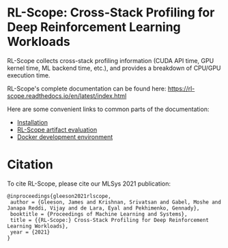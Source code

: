 # RL-Scope: Cross-Stack Profiling for Deep Reinforcement Learning Workloads

RL-Scope collects cross-stack profiling information (CUDA API time, GPU kernel time, ML backend time, etc.), and provides a breakdown of CPU/GPU execution time.

RL-Scope's complete documentation can be found here: <https://rl-scope.readthedocs.io/en/latest/index.html>

Here are some convenient links to common parts of the documentation:
- [Installation](https://rl-scope.readthedocs.io/en/latest/installation.html)
- [RL-Scope artifact evaluation](https://rl-scope.readthedocs.io/en/latest/artifacts.html)
- [Docker development environment](https://rl-scope.readthedocs.io/en/latest/host_config.html)

# Citation

To cite RL-Scope, please cite our MLSys 2021 publication:
```
@inproceedings{gleeson2021rlscope,
 author = {Gleeson, James and Krishnan, Srivatsan and Gabel, Moshe and Janapa Reddi, Vijay and de Lara, Eyal and Pekhimenko, Gennady},
 booktitle = {Proceedings of Machine Learning and Systems},
 title = {{RL-Scope:} Cross-Stack Profiling for Deep Reinforcement Learning Workloads},
 year = {2021}
}
```

